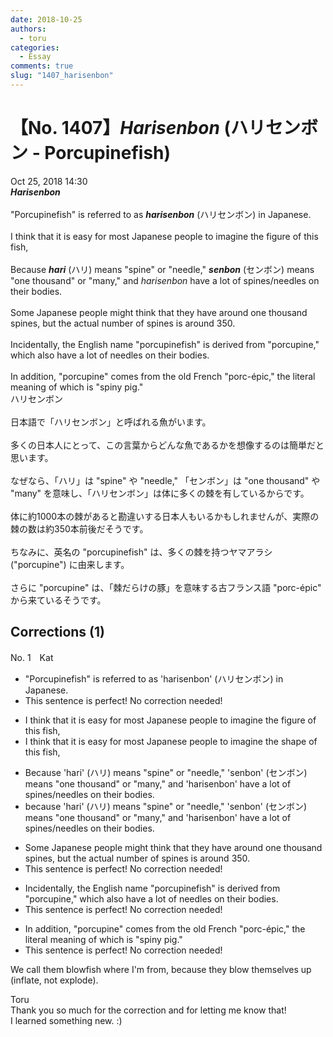 ```yaml
---
date: 2018-10-25
authors:
  - toru
categories:
  - Essay
comments: true
slug: "1407_harisenbon"
---
```


# 【No. 1407】<strong><em>Harisenbon</strong></em> (ハリセンボン - Porcupinefish)
<div class="date">Oct 25, 2018 14:30</div>
<div id="post"><div id="body_show_ori">
<strong><em>Harisenbon</strong></em><br/><br/>"Porcupinefish" is referred to as <strong><em>harisenbon</em></strong> (ハリセンボン) in Japanese.<br/><br/>I think that it is easy for most Japanese people to imagine the figure of this fish,<br/><br/>Because <strong><em>hari</em></strong> (ハリ) means "spine" or "needle," <strong><em>senbon</em></strong> (センボン) means "one thousand" or "many," and <em>harisenbon</em> have a lot of spines/needles on their bodies.<br/><br/>Some Japanese people might think that they have around one thousand spines, but the actual number of spines is around 350.<br/><br/>Incidentally, the English name "porcupinefish" is derived from "porcupine," which also have a lot of needles on their bodies.<br/><br/>In addition, "porcupine" comes from the old French "porc-épic," the literal meaning of which is "spiny pig."
</div></div>

<!-- more -->

<div id="post_ja"><div id="body_show_mo">
ハリセンボン<br/><br/>日本語で「ハリセンボン」と呼ばれる魚がいます。<br/><br/>多くの日本人にとって、この言葉からどんな魚であるかを想像するのは簡単だと思います。<br/><br/>なぜなら、「ハリ」は "spine" や "needle," 「センボン」は "one thousand" や "many" を意味し、「ハリセンボン」は体に多くの棘を有しているからです。<br/><br/>体に約1000本の棘があると勘違いする日本人もいるかもしれませんが、実際の棘の数は約350本前後だそうです。<br/><br/>ちなみに、英名の "porcupinefish" は、多くの棘を持つヤマアラシ ("porcupine") に由来します。<br/><br/>さらに "porcupine" は、「棘だらけの豚」を意味する古フランス語 "porc-épic" から来ているそうです。
</div></div>

## Corrections (1)
<div id="block"><div class="first_name"> No. 1　<span class="just_name">Kat</span></div><div id="block2">
<ul class="correction_field">
<li class="incorrect">"Porcupinefish" is referred to as 'harisenbon' (ハリセンボン) in Japanese.</li>
<li class="corrected perfect">This sentence is perfect! No correction needed!</li>
</ul>
<ul class="correction_field">
<li class="incorrect">I think that it is easy for most Japanese people to imagine the figure of this fish,</li>
<li class="corrected correct">
I think that it is easy for most Japanese people to imagine the <span class="f_blue">shape</span> of this fish,
</li>
</ul>
<ul class="correction_field">
<li class="incorrect">Because 'hari' (ハリ) means "spine" or "needle," 'senbon' (センボン) means "one thousand" or "many," and 'harisenbon' have a lot of spines/needles on their bodies.</li>
<li class="corrected correct">
<span class="f_blue">b</span>ecause 'hari' (ハリ) means "spine" or "needle," 'senbon' (センボン) means "one thousand" or "many," and 'harisenbon' have a lot of spines/needles on their bodies.
</li>
</ul>
<ul class="correction_field">
<li class="incorrect">Some Japanese people might think that they have around one thousand spines, but the actual number of spines is around 350.</li>
<li class="corrected perfect">This sentence is perfect! No correction needed!</li>
</ul>
<ul class="correction_field">
<li class="incorrect">Incidentally, the English name "porcupinefish" is derived from "porcupine," which also have a lot of needles on their bodies.</li>
<li class="corrected perfect">This sentence is perfect! No correction needed!</li>
</ul>
<ul class="correction_field">
<li class="incorrect">In addition, "porcupine" comes from the old French "porc-épic," the literal meaning of which is "spiny pig."</li>
<li class="corrected perfect">This sentence is perfect! No correction needed!</li>
</ul>
<p class="comment_small">
 We call them blowfish where I'm from, because they blow themselves up (inflate, not explode).
</p>

</div><div class="name"><span class="just_name">Toru</span><br>
Thank you so much for the correction and for letting me know that!<br/>I learned something new. :)
</div>
</div>
